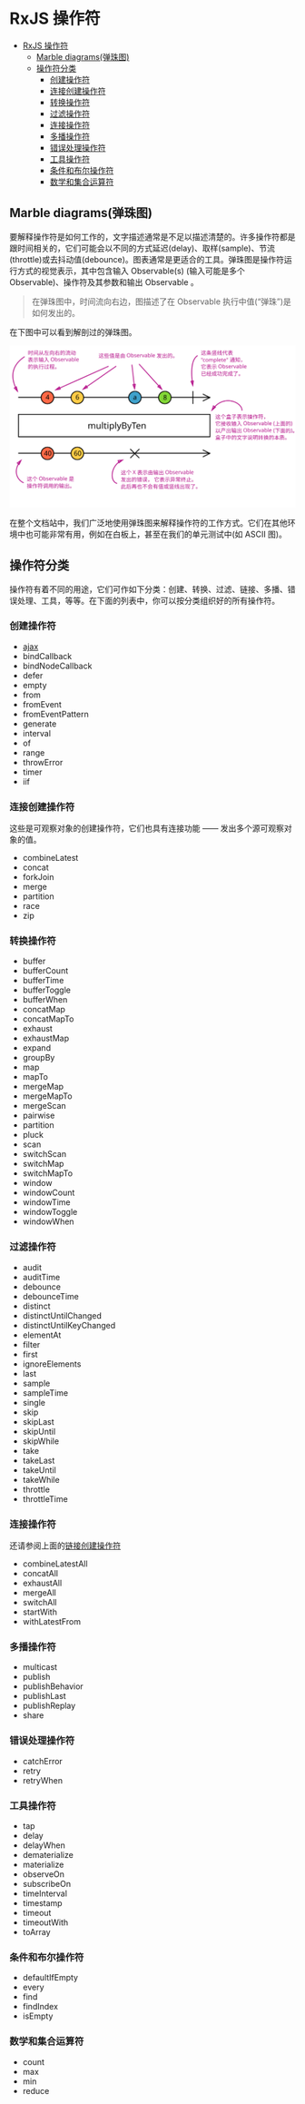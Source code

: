 # RxJS 操作符

- [RxJS 操作符](#rxjs-操作符)
  - [Marble diagrams(弹珠图)](#marble-diagrams弹珠图)
  - [操作符分类](#操作符分类)
    - [创建操作符](#创建操作符)
    - [连接创建操作符](#连接创建操作符)
    - [转换操作符](#转换操作符)
    - [过滤操作符](#过滤操作符)
    - [连接操作符](#连接操作符)
    - [多播操作符](#多播操作符)
    - [错误处理操作符](#错误处理操作符)
    - [工具操作符](#工具操作符)
    - [条件和布尔操作符](#条件和布尔操作符)
    - [数学和集合运算符](#数学和集合运算符)

## Marble diagrams(弹珠图)

要解释操作符是如何工作的，文字描述通常是不足以描述清楚的。许多操作符都是跟时间相关的，它们可能会以不同的方式延迟(delay)、取样(sample)、节流(throttle)或去抖动值(debounce)。图表通常是更适合的工具。弹珠图是操作符运行方式的视觉表示，其中包含输入 Observable(s) (输入可能是多个 Observable)、操作符及其参数和输出 Observable 。

> 在弹珠图中，时间流向右边，图描述了在 Observable 执行中值(“弹珠”)是如何发出的。

在下图中可以看到解剖过的弹珠图。

![Marble diagram anatomy](./resource/marble-diagram-anatomy.svg)

在整个文档站中，我们广泛地使用弹珠图来解释操作符的工作方式。它们在其他环境中也可能非常有用，例如在白板上，甚至在我们的单元测试中(如 ASCII 图)。

## 操作符分类

操作符有着不同的用途，它们可作如下分类：创建、转换、过滤、链接、多播、错误处理、工具，等等。在下面的列表中，你可以按分类组织好的所有操作符。

### 创建操作符

- [ajax](./rxjs/rxjs-operator-ajax.md)
- bindCallback
- bindNodeCallback
- defer
- empty
- from
- fromEvent
- fromEventPattern
- generate
- interval
- of
- range
- throwError
- timer
- iif

### 连接创建操作符

这些是可观察对象的创建操作符，它们也具有连接功能 —— 发出多个源可观察对象的值。

- combineLatest
- concat
- forkJoin
- merge
- partition
- race
- zip

### 转换操作符

- buffer
- bufferCount
- bufferTime
- bufferToggle
- bufferWhen
- concatMap
- concatMapTo
- exhaust
- exhaustMap
- expand
- groupBy
- map
- mapTo
- mergeMap
- mergeMapTo
- mergeScan
- pairwise
- partition
- pluck
- scan
- switchScan
- switchMap
- switchMapTo
- window
- windowCount
- windowTime
- windowToggle
- windowWhen

### 过滤操作符

- audit
- auditTime
- debounce
- debounceTime
- distinct
- distinctUntilChanged
- distinctUntilKeyChanged
- elementAt
- filter
- first
- ignoreElements
- last
- sample
- sampleTime
- single
- skip
- skipLast
- skipUntil
- skipWhile
- take
- takeLast
- takeUntil
- takeWhile
- throttle
- throttleTime

### 连接操作符

还请参阅上面的[链接创建操作符](#连接创建操作符)

- combineLatestAll
- concatAll
- exhaustAll
- mergeAll
- switchAll
- startWith
- withLatestFrom

### 多播操作符

- multicast
- publish
- publishBehavior
- publishLast
- publishReplay
- share

### 错误处理操作符

- catchError
- retry
- retryWhen

### 工具操作符

- tap
- delay
- delayWhen
- dematerialize
- materialize
- observeOn
- subscribeOn
- timeInterval
- timestamp
- timeout
- timeoutWith
- toArray

### 条件和布尔操作符

- defaultIfEmpty
- every
- find
- findIndex
- isEmpty

### 数学和集合运算符

- count
- max
- min
- reduce
